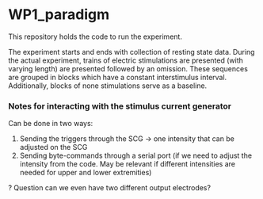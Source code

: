 # WP1_paradigm
This repository holds the code to run the experiment.

The experiment starts and ends with collection of resting state data. During the actual experiment, trains of electric stimulations are presented (with varying length) are presented followed by an omission. These sequences are grouped in blocks which have a constant interstimulus interval. Additionally, blocks of none stimulations serve as a baseline. 



### Notes for interacting with the stimulus current generator
Can be done in two ways:
1. Sending the triggers through the SCG -> one intensity that can be adjusted on the SCG
2. Sending byte-commands through a serial port (if we need to adjust the intensity from the code. May be relevant if different intensities are needed for upper and lower extremities)


? Question can we even have two different output electrodes?

